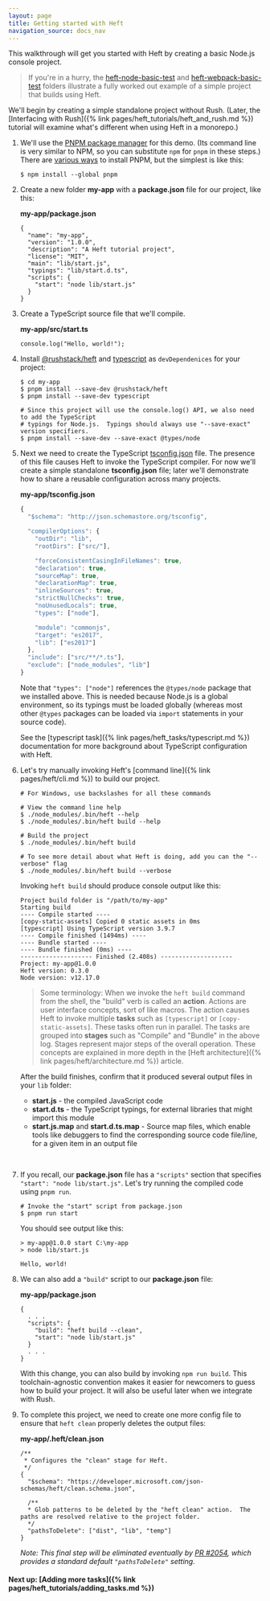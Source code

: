 ```yaml
---
layout: page
title: Getting started with Heft
navigation_source: docs_nav
---
```


This walkthrough will get you started with Heft by creating a basic Node.js console project.

> If you're in a hurry, the
> [heft-node-basic-test](https://github.com/microsoft/rushstack/tree/master/build-tests/heft-node-basic-test)
> and [heft-webpack-basic-test](https://github.com/microsoft/rushstack/tree/master/build-tests/heft-webpack-basic-test)
> folders illustrate a fully worked out example of a simple project that builds using Heft.

We'll begin by creating a simple standalone project without Rush.  (Later, the [Interfacing with Rush]({% link pages/heft_tutorials/heft_and_rush.md %}) tutorial will examine what's different when using Heft in a monorepo.)

1. We'll use the [PNPM package manager](https://pnpm.js.org/) for this demo.  (Its command line is very similar to NPM, so you can substitute `npm` for `pnpm` in these steps.)  There are [various ways](https://pnpm.js.org/en/installation.html) to install PNPM, but the simplest is like this:

    ```shell
    $ npm install --global pnpm
    ```

2. Create a new folder **my-app** with a **package.json** file for our project, like this:

    **my-app/package.json**
    ```
    {
      "name": "my-app",
      "version": "1.0.0",
      "description": "A Heft tutorial project",
      "license": "MIT",
      "main": "lib/start.js",
      "typings": "lib/start.d.ts",
      "scripts": {
        "start": "node lib/start.js"
      }
    }
    ```

3. Create a TypeScript source file that we'll compile.

    **my-app/src/start.ts**
    ```
    console.log("Hello, world!");
    ```

4. Install [@rushstack/heft](https://www.npmjs.com/package/@rushstack/heft) and [typescript](https://www.npmjs.com/package/typescript) as `devDependenices` for your project:

    ```shell
    $ cd my-app
    $ pnpm install --save-dev @rushstack/heft
    $ pnpm install --save-dev typescript

    # Since this project will use the console.log() API, we also need to add the TypeScript
    # typings for Node.js.  Typings should always use "--save-exact" version specifiers.
    $ pnpm install --save-dev --save-exact @types/node
    ```

5. Next we need to create the TypeScript [tsconfig.json](https://www.typescriptlang.org/docs/handbook/tsconfig-json.html) file.  The presence of this file causes Heft to invoke the TypeScript compiler.  For now we'll create a simple standalone **tsconfig.json** file; later we'll demonstrate how to share a reusable configuration across many projects.

    **my-app/tsconfig.json**
    ```js
    {
      "$schema": "http://json.schemastore.org/tsconfig",

      "compilerOptions": {
        "outDir": "lib",
        "rootDirs": ["src/"],

        "forceConsistentCasingInFileNames": true,
        "declaration": true,
        "sourceMap": true,
        "declarationMap": true,
        "inlineSources": true,
        "strictNullChecks": true,
        "noUnusedLocals": true,
        "types": ["node"],

        "module": "commonjs",
        "target": "es2017",
        "lib": ["es2017"]
      },
      "include": ["src/**/*.ts"],
      "exclude": ["node_modules", "lib"]
    }
    ```

    Note that `"types": ["node"]` references the `@types/node` package that we installed above.  This is needed because Node.js is a global environment, so its typings must be loaded globally (whereas most other `@types` packages can be loaded via `import` statements in your source code).

    See the [typescript task]({% link pages/heft_tasks/typescript.md %}) documentation for more background about TypeScript configuration with Heft.

6. Let's try manually invoking Heft's [command line]({% link pages/heft/cli.md %}) to build our project.

    ```shell
    # For Windows, use backslashes for all these commands

    # View the command line help
    $ ./node_modules/.bin/heft --help
    $ ./node_modules/.bin/heft build --help

    # Build the project
    $ ./node_modules/.bin/heft build

    # To see more detail about what Heft is doing, add you can the "--verbose" flag
    $ ./node_modules/.bin/heft build --verbose
    ```

    Invoking `heft build` should produce console output like this:

    ```
    Project build folder is "/path/to/my-app"
    Starting build
    ---- Compile started ----
    [copy-static-assets] Copied 0 static assets in 0ms
    [typescript] Using TypeScript version 3.9.7
    ---- Compile finished (1494ms) ----
    ---- Bundle started ----
    ---- Bundle finished (0ms) ----
    -------------------- Finished (2.408s) --------------------
    Project: my-app@1.0.0
    Heft version: 0.3.0
    Node version: v12.17.0
    ```

    > Some terminology:  When we invoke the `heft build` command from the shell, the "build" verb is called an **action**.  Actions are user interface concepts, sort of like macros.  The action causes Heft to invoke multiple **tasks** such as `[typescript]` or `[copy-static-assets]`.  These tasks often run in parallel.  The tasks are grouped into **stages** such as "Compile" and "Bundle" in the above log.  Stages represent major steps of the overall operation.  These concepts are explained in more depth in the [Heft architecture]({% link pages/heft/architecture.md %}) article.

    After the build finishes, confirm that it produced several output files in your `lib` folder:
    - **start.js** - the compiled JavaScript code
    - **start.d.ts** - the TypeScript typings, for external libraries that might import this module
    - **start.js.map** and **start.d.ts.map** - Source map files, which enable tools like debuggers to find the corresponding source code file/line, for a given item in an output file

    &nbsp;

7. If you recall, our **package.json** file has a `"scripts"` section that specifies `"start": "node lib/start.js"`.  Let's try running the compiled code using `pnpm run`.

    ```shell
    # Invoke the "start" script from package.json
    $ pnpm run start
    ```

    You should see output like this:
    ```
    > my-app@1.0.0 start C:\my-app
    > node lib/start.js

    Hello, world!
    ```

8. We can also add a `"build"` script to our **package.json** file:

    **my-app/package.json**
    ```
    {
      . . .
      "scripts": {
        "build": "heft build --clean",
        "start": "node lib/start.js"
      }
      . . .
    }
    ```

    With this change, you can also build by invoking `npm run build`.  This toolchain-agnostic convention makes it easier for newcomers to guess how to build your project.  It will also be useful later when we integrate with Rush.

9. To complete this project, we need to create one more config file to ensure that `heft clean` properly deletes the output files:

    **my-app/.heft/clean.json**
    ```
    /**
     * Configures the "clean" stage for Heft.
     */
    {
      "$schema": "https://developer.microsoft.com/json-schemas/heft/clean.schema.json",

      /**
      * Glob patterns to be deleted by the "heft clean" action.  The paths are resolved relative to the project folder.
      */
      "pathsToDelete": ["dist", "lib", "temp"]
    }
    ```

    _Note: This final step will be eliminated eventually by [PR #2054](https://github.com/microsoft/rushstack/pull/2054), which provides a standard default `"pathsToDelete"` setting._


#### Next up: [Adding more tasks]({% link pages/heft_tutorials/adding_tasks.md %})
